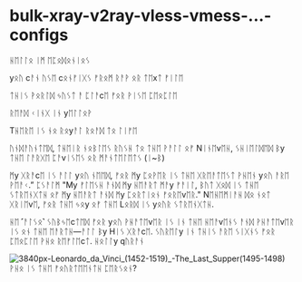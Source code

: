 # bulk-xray-v2ray-vless-vmess-...-configs

ᚺᛖᛚᛚᛟ ᛁᛗ ᛖᛈᛟᛞᛟᚾᛁᛟᛊ

yᛟᚢ cᚨᚾ ᚢᛊᛖ cᛟᚾᚠᛁᚷᛊ ᚠᚱᛟᛗ ᚱᚨᚹ ᛟᚱ ᛏᛖxᛏ ᚠᛁᛚᛖ

ᛏᚺᛁᛊ ᚹᛟᚱᛚᛞ ᛃᚢᛊᛏ ᚨ ᛈᛚᚨcᛖ ᚠᛟᚱ ᚹᛁᛊᛖ ᛈᛖᛟᛈᛚᛖ

ᚱᛖᚨᛞ ᚲᛁᚾᚷ ᛁᚾ yᛖᛚᛚᛟᚹ

Tᚺᛖᚱᛖ ᛁᛊ ᚾᛟ ᚱᛟyᚨᛚ ᚱᛟᚨᛞ ᛏᛟ  ᛚᛁᚠᛖ

ᚢᚾᛞᚨᚢᚾᛏᛖᛞ, ᛏᚺᛖᛁᚱ ᚾᛟᛒᛚᛖᛊ ᚱᚢᛊᚺ ᛏᛟ ᛏᚺᛖ ᚹᚨᛚᛚ ᛟᚠ Nᛁᚾᛖvᛖᚺ, ᛊᚺᛁᛖᛚᛞᛖᛞ ᛒy ᛏᚺᛖ
ᛚᚨᚱᚷᛖ ᛈᚨvᛁᛊᛖᛊ ᛟᚱ ᛗᚨᚾᛏᛖᛚᛖᛏᛊ (ᛁ~ᛒ)

ᛗy ᚷᚱᚨcᛖ ᛁᛊ ᚨᛚᛚ yᛟᚢ ᚾᛖᛖᛞ, ᚠᛟᚱ ᛗy ᛈᛟᚹᛖᚱ ᛁᛊ ᛏᚺᛖ ᚷᚱᛖᚨᛏᛖᛊᛏ ᚹᚺᛖᚾ yᛟᚢ ᚨᚱᛖ ᚹᛖᚨᚲ.” ᛈᛊᚨᛚᛗ "My ᚠᛚᛖᛊᚺ ᚨᚾᛞ ᛗy ᚺᛖᚨᚱᛏ ᛗᚨy ᚠᚨᛁᛚ, ᛒᚢᛏ ᚷᛟᛞ ᛁᛊ ᛏᚺᛖ ᛊᛏᚱᛖᚾᚷᛏᚺ ᛟᚠ ᛗy ᚺᛖᚨᚱᛏ ᚨᚾᛞ ᛗy ᛈᛟᚱᛏᛁᛟᚾ ᚠᛟᚱᛖvᛖᚱ." Nᛖᚺᛖᛗᛁᚨᚺ ᛞᛟ ᚾᛟᛏ ᚷᚱᛁᛖvᛖ, ᚠᛟᚱ ᛏᚺᛖ ᛃᛟy ᛟᚠ ᛏᚺᛖ Lᛟᚱᛞ ᛁᛊ yᛟᚢᚱ ᛊᛏᚱᛖᚾᚷᛏᚺ.

ᚺᛖ ˹ᚨᛚᛊᛟ˺ ᛊᚢᛒᛃᛖcᛏᛖᛞ ᚠᛟᚱ yᛟᚢ ᚹᚺᚨᛏᛖvᛖᚱ ᛁᛊ ᛁᚾ ᛏᚺᛖ ᚺᛖᚨvᛖᚾᛊ ᚨᚾᛞ ᚹᚺᚨᛏᛖvᛖᚱ ᛁᛊ ᛟᚾ ᛏᚺᛖ ᛖᚨᚱᛏᚺ—ᚨᛚᛚ ᛒy Hᛁᛊ ᚷᚱᚨcᛖ. ᛊᚢᚱᛖᛚy ᛁᚾ ᛏᚺᛁᛊ ᚨᚱᛖ ᛊᛁᚷᚾᛊ ᚠᛟᚱ ᛈᛖᛟᛈᛚᛖ ᚹᚺᛟ    ᚱᛖᚠᛚᛖcᛏ. ᚺᛟᛚᛚy qᚢᚱᚨᚾ 

![3840px-Leonardo_da_Vinci_(1452-1519)_-_The_Last_Supper_(1495-1498)](https://github.com/Epodonios/bulk-xray-v2ray-vless-vmess-...-configs/assets/158993328/b18b2f02-6dd2-4636-a783-f9aefa2d82d8) ᚹᚺᛟ ᛁᛊ ᛏᚺᛖ ᚠᛟᚢᚱᛏᛖᛖᚾᛏᚺ ᛈᛖᚱᛊᛟᚾ? 


